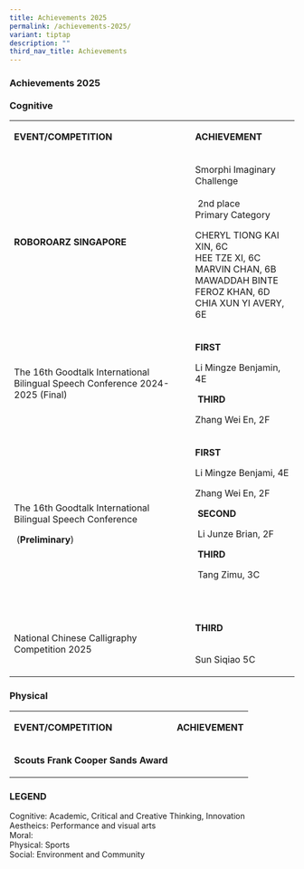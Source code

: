 ```yaml
---
title: Achievements 2025
permalink: /achievements-2025/
variant: tiptap
description: ""
third_nav_title: Achievements
---
```

<h3><strong>Achievements 2025</strong><br><br>Cognitive</h3>
<table style="minWidth: 50px">
<colgroup>
<col>
<col>
</colgroup>
<tbody>
<tr>
<td rowspan="1" colspan="1">
<p><strong>EVENT/COMPETITION</strong>
</p>
</td>
<td rowspan="1" colspan="1">
<p><strong>ACHIEVEMENT</strong>
</p>
</td>
</tr>
<tr>
<td rowspan="1" colspan="1">
<p><strong>ROBOROARZ SINGAPORE</strong>
</p>
</td>
<td rowspan="1" colspan="1">
<p>Smorphi Imaginary Challenge
<br>
<br>&nbsp;2nd place
<br>Primary Category</p>
<p></p>
<p>CHERYL TIONG KAI XIN, 6C
<br>HEE TZE XI, 6C
<br>MARVIN CHAN, 6B
<br>MAWADDAH BINTE FEROZ KHAN, 6D
<br>CHIA XUN YI AVERY, 6E</p>
</td>
</tr>
<tr>
<td rowspan="1" colspan="1">
<p>The 16th Goodtalk International Bilingual Speech Conference 2024-2025
(Final)</p>
</td>
<td rowspan="1" colspan="1">
<p><strong>FIRST</strong>
</p>
<p></p>
<p>Li Mingze Benjamin, 4E</p>
<p></p>
<p>&nbsp;<strong>THIRD</strong>
</p>
<p></p>
<p>Zhang Wei En, 2F&nbsp;</p>
<p></p>
</td>
</tr>
<tr>
<td rowspan="1" colspan="1">
<p>The 16th Goodtalk International Bilingual Speech Conference</p>
<p></p>
<p>&nbsp;(<strong>Preliminary</strong>)</p>
</td>
<td rowspan="1" colspan="1">
<p><strong>FIRST</strong>
</p>
<p></p>
<p>Li Mingze Benjami, 4E</p>
<p></p>
<p>Zhang Wei En, 2F</p>
<p></p>
<p>&nbsp;<strong>SECOND</strong>
</p>
<p></p>
<p>&nbsp;Li Junze Brian, 2F</p>
<p></p>
<p>&nbsp;<strong>THIRD</strong>
</p>
<p></p>
<p><strong>&nbsp;</strong>Tang Zimu, 3C</p>
<p>&nbsp;</p>
</td>
</tr>
<tr>
<td rowspan="1" colspan="1">
<p>National Chinese Calligraphy Competition 2025</p>
</td>
<td rowspan="1" colspan="1">
<p><strong>THIRD</strong>
</p>
<p><strong><br></strong>Sun Siqiao 5C</p>
</td>
</tr>
</tbody>
</table>
<h3>Physical</h3>
<table style="minWidth: 50px">
<colgroup>
<col>
<col>
</colgroup>
<tbody>
<tr>
<td rowspan="1" colspan="1">
<p><strong>EVENT/COMPETITION</strong>
</p>
</td>
<td rowspan="1" colspan="1">
<p><strong>ACHIEVEMENT</strong>
</p>
</td>
</tr>
<tr>
<td rowspan="1" colspan="1">
<p><strong>Scouts Frank Cooper Sands Award</strong>
</p>
</td>
<td rowspan="1" colspan="1">
<p></p>
</td>
</tr>
</tbody>
</table>
<h3><strong>LEGEND</strong></h3>
<p>Cognitive: Academic, Critical and Creative Thinking, Innovation
<br>Aestheics: Performance and visual arts
<br>Moral:
<br>Physical: Sports
<br>Social: Environment and Community</p>